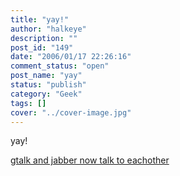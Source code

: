 ```yaml
---
title: "yay!"
author: "halkeye"
description: ""
post_id: "149"
date: "2006/01/17 22:26:16"
comment_status: "open"
post_name: "yay"
status: "publish"
category: "Geek"
tags: []
cover: "../cover-image.jpg"
---
```


yay!

[gtalk and jabber now talk to eachother](https://googletalk.blogspot.com/2006/01/xmpp-federation.html)
